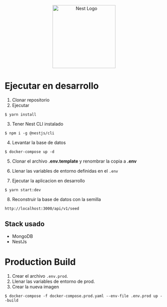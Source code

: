 <p align="center">
  <a href="http://nestjs.com/" target="blank"><img src="https://nestjs.com/img/logo-small.svg" width="200" alt="Nest Logo" /></a>
</p>

# Ejecutar en desarrollo

1. Clonar repositorio
2. Ejecutar
```
$ yarn install
```
3. Tener Nest CLI instalado
```
$ npm i -g @nestjs/cli
```
4. Levantar la base de datos
```
$ docker-compose up -d
```

5. Clonar el archivo __.env.template__ y renombrar la copia a __.env__

6. Llenar las variables de entorno definidas en el ```.env```

7. Ejecutar la aplicacion en desarrollo 
```
$ yarn start:dev
```

8. Reconstruir la base de datos con la semilla
```
http://localhost:3000/api/v1/seed
```

## Stack usado
* MongoDB
* NestJs


# Production Build
1. Crear el archivo ```.env.prod```.
2. Llenar las variables de entorno de prod.
3. Crear la nueva imagen 
```
$ docker-compose -f docker-compose.prod.yaml --env-file .env.prod up --build
```
